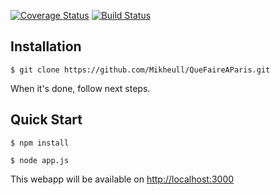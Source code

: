 
[![Coverage Status](https://coveralls.io/repos/github/Mikheull/QueFaireAParis/badge.svg?branch=master)](https://coveralls.io/github/Mikheull/ThisIsItSQUAD?branch=master)
[![Build Status](https://travis-ci.org/Mikheull/QueFaireAParis.svg?branch=master)](https://travis-ci.org/Mikheull/ThisIsItSQUAD)


## Installation

```
$ git clone https://github.com/Mikheull/QueFaireAParis.git
```
When it's done, follow next steps.

## Quick Start

```
$ npm install
```

```
$ node app.js
```

This webapp will be available on [http://localhost:3000](http://localhost:3000)
